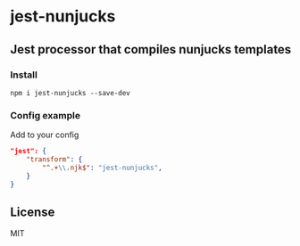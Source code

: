 # jest-nunjucks

## Jest processor that compiles nunjucks templates

### Install 

`npm i jest-nunjucks --save-dev`

### Config example

Add to your config

```json
"jest": {
    "transform": {
        "^.+\\.njk$": "jest-nunjucks",
    }
}
```

## License 

MIT